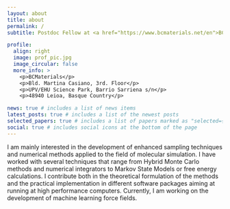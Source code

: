 ```yaml
---
layout: about
title: about
permalink: /
subtitle: Postdoc Fellow at <a href="https://www.bcmaterials.net/en">BCMaterials</a>

profile:
  align: right
  image: prof_pic.jpg
  image_circular: false
  more_info: >
    <p>BCMaterials</p>
    <p>Bld. Martina Casiano, 3rd. Floor</p>
    <p>UPV/EHU Science Park, Barrio Sarriena s/n</p>
    <p>48940 Leioa, Basque Country</p>

news: true # includes a list of news items
latest_posts: true # includes a list of the newest posts
selected_papers: true # includes a list of papers marked as "selected={true}"
social: true # includes social icons at the bottom of the page
---
```


I am mainly interested in the development of enhanced sampling techniques and numerical methods applied to the field of molecular simulation. I have worked with several techniques that range from Hybrid Monte Carlo methods and numerical integrators to Markov State Models or free energy calculations. I contribute both in the theoretical formulation of the methods and the practical implementation in different software packages aiming at running at high performance computers. Currently, I am working on the development of machine learning force fields.
